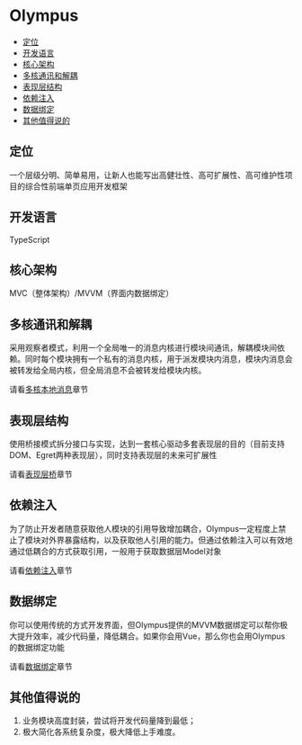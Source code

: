 # Olympus

- [定位](#定位)
- [开发语言](#开发语言)
- [核心架构](#核心架构)
- [多核通讯和解耦](#多核通讯和解耦)
- [表现层结构](#表现层结构)
- [依赖注入](#依赖注入)
- [数据绑定](#数据绑定)
- [其他值得说的](#其他值得说的)

## 定位
一个层级分明、简单易用，让新人也能写出高健壮性、高可扩展性、高可维护性项目的综合性前端单页应用开发框架

## 开发语言
TypeScript

## 核心架构
MVC（整体架构）/MVVM（界面内数据绑定）

## 多核通讯和解耦
采用观察者模式，利用一个全局唯一的消息内核进行模块间通讯，解耦模块间依赖。同时每个模块拥有一个私有的消息内核，用于派发模块内消息，模块内消息会被转发给全局内核，但全局消息不会被转发给模块内核。

请看[多核本地消息](./message.md)章节

## 表现层结构
使用桥接模式拆分接口与实现，达到一套核心驱动多套表现层的目的（目前支持DOM、Egret两种表现层），同时支持表现层的未来可扩展性

请看[表现层桥](./bridge.md)章节

## 依赖注入
为了防止开发者随意获取他人模块的引用导致增加耦合，Olympus一定程度上禁止了模块对外界暴露结构，以及获取他人引用的能力。但通过依赖注入可以有效地通过低耦合的方式获取引用，一般用于获取数据层Model对象

请看[依赖注入](./injection.md)章节

## 数据绑定
你可以使用传统的方式开发界面，但Olympus提供的MVVM数据绑定可以帮你极大提升效率，减少代码量，降低耦合。如果你会用Vue，那么你也会用Olympus的数据绑定功能

请看[数据绑定](./bindings.md)章节

## 其他值得说的
1. 业务模块高度封装，尝试将开发代码量降到最低；
2. 极大简化各系统复杂度，极大降低上手难度。